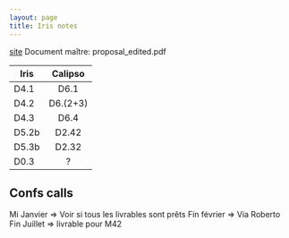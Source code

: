 ```yaml
---
layout: page
title: Iris notes
---
```


[site](//www.anr-iris.fr/)
Document maître: proposal_edited.pdf


| Iris  | Calipso |
|-------|:-------:|
| D4.1  |   D6.1  |
| D4.2  | D6.(2+3)|
| D4.3  |   D6.4  |
| D5.2b |  D2.42  |
| D5.3b |  D2.32  |
| D0.3  |    ?    |

Confs calls
-----------

Mi Janvier => Voir si tous les livrables sont prêts
Fin février => Via Roberto
Fin Juillet => livrable pour M42

